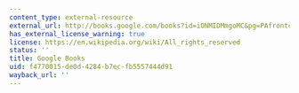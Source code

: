 ```yaml
---
content_type: external-resource
external_url: http://books.google.com/books?id=iONMIDMmgoMC&pg=PAfrontcover
has_external_license_warning: true
license: https://en.wikipedia.org/wiki/All_rights_reserved
status: ''
title: Google Books
uid: f4770015-de0d-4284-b7ec-fb5557444d91
wayback_url: ''
---
```

